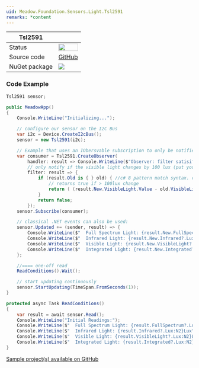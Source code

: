 ```yaml
---
uid: Meadow.Foundation.Sensors.Light.Tsl2591
remarks: *content
---
```


| Tsl2591 | |
|--------|--------|
| Status | <img src="https://img.shields.io/badge/Working-brightgreen" style="width: auto; height: -webkit-fill-available;" /> |
| Source code | [GitHub](https://github.com/WildernessLabs/Meadow.Foundation/tree/master/Source/Meadow.Foundation.Peripherals/Sensors.Light.Tsl2591) |
| NuGet package | <a href="https://www.nuget.org/packages/Meadow.Foundation.Sensors.Light.Tsl2591/" target="_blank"><img src="https://img.shields.io/nuget/v/Meadow.Foundation.Sensors.Light.Tsl2591.svg?label=Meadow.Foundation.Sensors.Light.Tsl2591" /></a> |

### Code Example

```csharp
Tsl2591 sensor;

public MeadowApp()
{
    Console.WriteLine("Initializing...");

    // configure our sensor on the I2C Bus
    var i2c = Device.CreateI2cBus();
    sensor = new Tsl2591(i2c);

    // Example that uses an IObersvable subscription to only be notified when the filter is satisfied
    var consumer = Tsl2591.CreateObserver(
        handler: result => Console.WriteLine($"Observer: filter satisifed: {result.New.VisibleLight?.Lux:N2}Lux, old: {result.Old?.VisibleLight?.Lux:N2}Lux"),
        // only notify if the visible light changes by 100 lux (put your hand over the sensor to trigger)
        filter: result => {
            if (result.Old is { } old) { //c# 8 pattern match syntax. checks for !null and assigns var.
                // returns true if > 100lux change
                return ( (result.New.VisibleLight.Value - old.VisibleLight.Value).Abs().Lux > 100 ); 
            }
            return false;
        });
    sensor.Subscribe(consumer);

    // classical .NET events can also be used:
    sensor.Updated += (sender, result) => {
        Console.WriteLine($"  Full Spectrum Light: {result.New.FullSpectrum?.Lux:N2}Lux");
        Console.WriteLine($"  Infrared Light: {result.New.Infrared?.Lux:N2}Lux");
        Console.WriteLine($"  Visible Light: {result.New.VisibleLight?.Lux:N2}Lux");
        Console.WriteLine($"  Integrated Light: {result.New.Integrated?.Lux:N2}Lux");
    };

    //==== one-off read
    ReadConditions().Wait();

    // start updating continuously
    sensor.StartUpdating(TimeSpan.FromSeconds(1));
}

protected async Task ReadConditions()
{
    var result = await sensor.Read();
    Console.WriteLine("Initial Readings:");
    Console.WriteLine($"  Full Spectrum Light: {result.FullSpectrum?.Lux:N2}Lux");
    Console.WriteLine($"  Infrared Light: {result.Infrared?.Lux:N2}Lux");
    Console.WriteLine($"  Visible Light: {result.VisibleLight?.Lux:N2}Lux");
    Console.WriteLine($"  Integrated Light: {result.Integrated?.Lux:N2}Lux");
}

```

[Sample project(s) available on GitHub](https://github.com/WildernessLabs/Meadow.Foundation/tree/main/Source/Meadow.Foundation.Peripherals/Sensors.Light.Tsl2591/Samples/Tsl2591_Sample)


